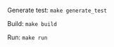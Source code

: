Generate test:
    ```
        make generate_test
    ```

Build:
    ```
        make build
    ```

Run:
    ```
        make run
    ```